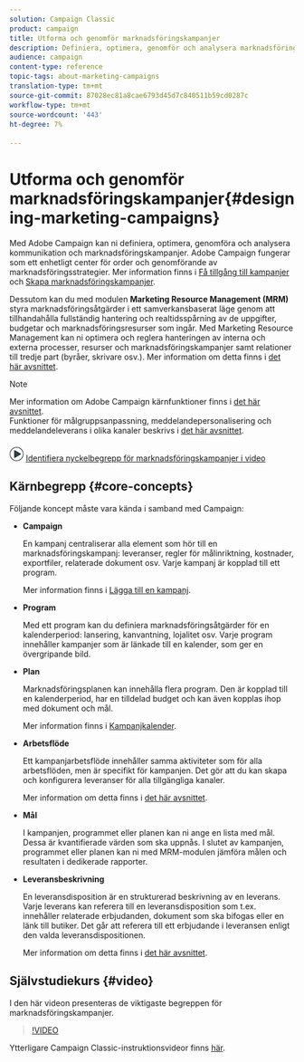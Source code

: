 ```yaml
---
solution: Campaign Classic
product: campaign
title: Utforma och genomför marknadsföringskampanjer
description: Definiera, optimera, genomför och analysera marknadsföringskampanjer.
audience: campaign
content-type: reference
topic-tags: about-marketing-campaigns
translation-type: tm+mt
source-git-commit: 87028ec81a8cae6793d45d7c840511b59cd0287c
workflow-type: tm+mt
source-wordcount: '443'
ht-degree: 7%

---
```



# Utforma och genomför marknadsföringskampanjer{#designing-marketing-campaigns}

Med Adobe Campaign kan ni definiera, optimera, genomföra och analysera kommunikation och marknadsföringskampanjer. Adobe Campaign fungerar som ett enhetligt center för order och genomförande av marknadsföringsstrategier. Mer information finns i [Få tillgång till kampanjer](../../campaign/using/accessing-campaigns.md) och [Skapa marknadsföringskampanjer](../../campaign/using/setting-up-marketing-campaigns.md).

Dessutom kan du med modulen **Marketing Resource Management (MRM)** styra marknadsföringsåtgärder i ett samverkansbaserat läge genom att tillhandahålla fullständig hantering och realtidsspårning av de uppgifter, budgetar och marknadsföringsresurser som ingår. Med Marketing Resource Management kan ni optimera och reglera hanteringen av interna och externa processer, resurser och marknadsföringskampanjer samt relationer till tredje part (byråer, skrivare osv.). Mer information om detta finns i [det här avsnittet](../../campaign/using/about-marketing-resource-management.md).

>[!NOTE]
>
>Mer information om Adobe Campaign kärnfunktioner finns i [det här avsnittet](../../platform/using/about-adobe-campaign-classic.md).\
>Funktioner för målgruppsanpassning, meddelandepersonalisering och meddelandeleverans i olika kanaler beskrivs i [det här avsnittet](../../delivery/using/steps-about-delivery-creation-steps.md).

![](assets/do-not-localize/how-to-video.png) [Identifiera nyckelbegrepp för marknadsföringskampanjer i video](#video)

## Kärnbegrepp {#core-concepts}

Följande koncept måste vara kända i samband med Campaign:

* **Campaign**

   En kampanj centraliserar alla element som hör till en marknadsföringskampanj: leveranser, regler för målinriktning, kostnader, exportfiler, relaterade dokument osv. Varje kampanj är kopplad till ett program.

   Mer information finns i [Lägga till en kampanj](../../campaign/using/setting-up-marketing-campaigns.md#adding-a-campaign).

* **Program**

   Med ett program kan du definiera marknadsföringsåtgärder för en kalenderperiod: lansering, kanvantning, lojalitet osv. Varje program innehåller kampanjer som är länkade till en kalender, som ger en övergripande bild.

* **Plan**

   Marknadsföringsplanen kan innehålla flera program. Den är kopplad till en kalenderperiod, har en tilldelad budget och kan även kopplas ihop med dokument och mål.

   Mer information finns i [Kampanjkalender](../../campaign/using/accessing-marketing-campaigns.md#campaign-calendar).

* **Arbetsflöde**

   Ett kampanjarbetsflöde innehåller samma aktiviteter som för alla arbetsflöden, men är specifikt för kampanjen. Det gör att du kan skapa och konfigurera leveranser för alla tillgängliga kanaler.

   Mer information om detta finns i [det här avsnittet](../../campaign/using/marketing-campaign-deliveries.md#building-the-main-target-in-a-workflow).

* **Mål**

   I kampanjen, programmet eller planen kan ni ange en lista med mål. Dessa är kvantifierade värden som ska uppnås. I slutet av kampanjen, programmet eller planen kan ni med MRM-modulen jämföra målen och resultaten i dedikerade rapporter.

* **Leveransbeskrivning**

   En leveransdisposition är en strukturerad beskrivning av en leverans. Varje leverans kan referera till en leveransdisposition som t.ex. innehåller relaterade erbjudanden, dokument som ska bifogas eller en länk till butiker. Det går att referera till ett erbjudande i leveransen enligt den valda leveransdispositionen.

   Mer information om detta finns i [det här avsnittet](../../campaign/using/marketing-campaign-deliveries.md#associating-and-structuring-resources-linked-via-a-delivery-outline).

## Självstudiekurs {#video}

I den här videon presenteras de viktigaste begreppen för marknadsföringskampanjer.

>[!VIDEO](https://video.tv.adobe.com/v/35131?quality=12)

Ytterligare Campaign Classic-instruktionsvideor finns [här](https://experienceleague.adobe.com/docs/campaign-classic-learn/tutorials/overview.html?lang=sv).
